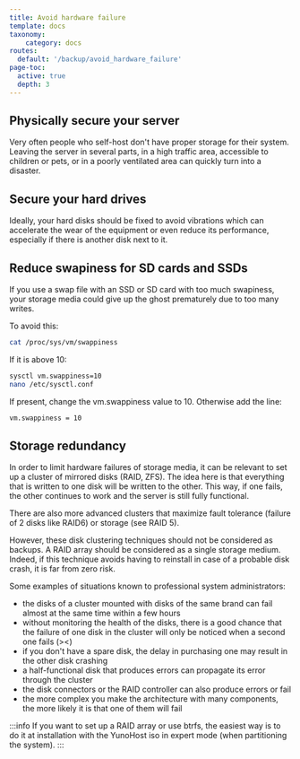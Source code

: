 ```yaml
---
title: Avoid hardware failure
template: docs
taxonomy:
    category: docs
routes:
  default: '/backup/avoid_hardware_failure'
page-toc:
  active: true
  depth: 3
---
```



## Physically secure your server

Very often people who self-host don't have proper storage for their system. Leaving the server in several parts, in a high traffic area, accessible to children or pets, or in a poorly ventilated area can quickly turn into a disaster.

## Secure your hard drives

Ideally, your hard disks should be fixed to avoid vibrations which can accelerate the wear of the equipment or even reduce its performance, especially if there is another disk next to it.

## Reduce swapiness for SD cards and SSDs

If you use a swap file with an SSD or SD card with too much swapiness, your storage media could give up the ghost prematurely due to too many writes.

To avoid this:

```bash
cat /proc/sys/vm/swappiness
```

If it is above 10:

```bash
sysctl vm.swappiness=10
nano /etc/sysctl.conf
```

If present, change the vm.swappiness value to 10. Otherwise add the line:

```bash
vm.swappiness = 10
```

## Storage redundancy

In order to limit hardware failures of storage media, it can be relevant to set up a cluster of mirrored disks (RAID, ZFS). The idea here is that everything that is written to one disk will be written to the other. This way, if one fails, the other continues to work and the server is still fully functional.

There are also more advanced clusters that maximize fault tolerance (failure of 2 disks like RAID6) or storage (see RAID 5).

However, these disk clustering techniques should not be considered as backups. A RAID array should be considered as a single storage medium. Indeed, if this technique avoids having to reinstall in case of a probable disk crash, it is far from zero risk.

Some examples of situations known to professional system administrators:

* the disks of a cluster mounted with disks of the same brand can fail almost at the same time within a few hours
* without monitoring the health of the disks, there is a good chance that the failure of one disk in the cluster will only be noticed when a second one fails (><)
* if you don't have a spare disk, the delay in purchasing one may result in the other disk crashing
* a half-functional disk that produces errors can propagate its error through the cluster
* the disk connectors or the RAID controller can also produce errors or fail
* the more complex you make the architecture with many components, the more likely it is that one of them will fail

:::info
If you want to set up a RAID array or use btrfs, the easiest way is to do it at installation with the YunoHost iso in expert mode (when partitioning the system).
:::
